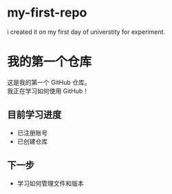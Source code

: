 # my-first-repo
i created it on my first day of universtity  for experiment.
# 我的第一个仓库

这是我的第一个 GitHub 仓库。  
我正在学习如何使用 GitHub！

## 目前学习进度
- 已注册账号
- 已创建仓库

## 下一步
- 学习如何管理文件和版本
